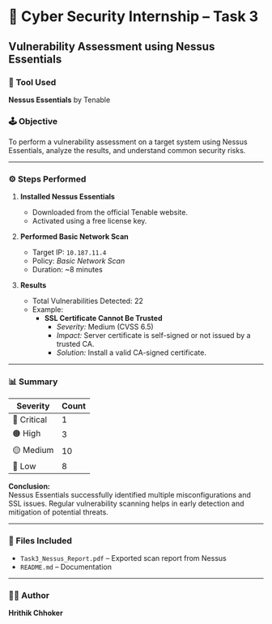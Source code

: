 # 🔐 Cyber Security Internship – Task 3  
## Vulnerability Assessment using Nessus Essentials  

### 🧰 Tool Used  
**Nessus Essentials** by Tenable  

### 🕹️ Objective  
To perform a vulnerability assessment on a target system using Nessus Essentials, analyze the results, and understand common security risks.

---

### ⚙️ Steps Performed  

1. **Installed Nessus Essentials**
   - Downloaded from the official Tenable website.  
   - Activated using a free license key.  

2. **Performed Basic Network Scan**
   - Target IP: `10.187.11.4`  
   - Policy: *Basic Network Scan*  
   - Duration: ~8 minutes  

3. **Results**
   - Total Vulnerabilities Detected: 22  
   - Example:  
     - **SSL Certificate Cannot Be Trusted**  
       - *Severity:* Medium (CVSS 6.5)  
       - *Impact:* Server certificate is self-signed or not issued by a trusted CA.  
       - *Solution:* Install a valid CA-signed certificate.  

---

### 📊 Summary  
| Severity | Count |
|-----------|-------|
| 🔴 Critical | 1 |
| 🟠 High | 3 |
| 🟡 Medium | 10 |
| 🔵 Low | 8 |

**Conclusion:**  
Nessus Essentials successfully identified multiple misconfigurations and SSL issues. Regular vulnerability scanning helps in early detection and mitigation of potential threats.

---

### 📎 Files Included  
- `Task3_Nessus_Report.pdf` – Exported scan report from Nessus  
- `README.md` – Documentation  

---

### 👨‍💻 Author  
**Hrithik Chhoker**
